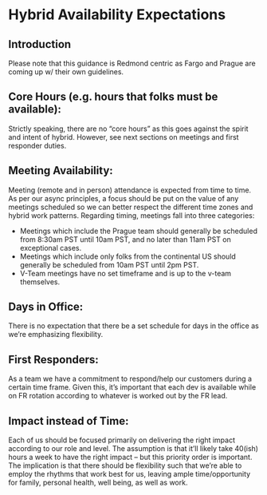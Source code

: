 # Hybrid Availability Expectations

## Introduction
Please note that this guidance is Redmond centric as Fargo and Prague are coming up w/ their own guidelines.  

## Core Hours (e.g. hours that folks must be available):
Strictly speaking, there are no “core hours” as this goes against the spirit and intent of hybrid.  However, see next sections on meetings and first responder duties.

## Meeting Availability:  
Meeting (remote and in person) attendance is expected from time to time.  As per our async principles, a focus should be put on the value of any meetings scheduled so we can better respect the different time zones and hybrid work patterns.  Regarding timing, meetings fall into three categories:
- Meetings which include the Prague team should generally be scheduled from 8:30am PST until 10am PST, and no later than 11am PST on exceptional cases.
- Meetings which include only folks from the continental US should generally be scheduled from 10am PST until 2pm PST.
- V-Team meetings have no set timeframe and is up to the v-team themselves.

## Days in Office:
There is no expectation that there be a set schedule for days in the office as we’re emphasizing flexibility.

## First Responders:
As a team we have a commitment to respond/help our customers during a certain time frame.  Given this, it’s important that each dev is available while on FR rotation according to whatever is worked out by the FR lead.

## Impact instead of Time:
Each of us should be focused primarily on delivering the right impact according to our role and level.  The assumption is that it’ll likely take 40(ish) hours a week to have the right impact – but this priority order is important.  The implication is that there should be flexibility such that we’re able to employ the rhythms that work best for us, leaving ample time/opportunity for family, personal health, well being, as well as work.

